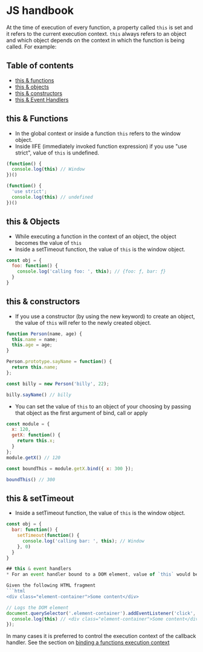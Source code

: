 # JS handbook

At the time of execution of every function, a property called `this` is set and it refers to the current execution context. `this` always refers to an object and which object depends on the context in which the function is being called. For example:

## Table of contents

- [this & functions](#this--functions)
- [this & objects](#this--objects)
- [this & constructors](#this--constructors)
- [this & Event Handlers](#this--event-handlers)

## this & Functions

* In the global context or inside a function `this` refers to the window object.
* Inside IIFE (immediately invoked function expression) if you use "use strict", value of `this` is undefined.
```js
(function() {
  console.log(this) // Window
})()

(function() {
  'use strict';
  console.log(this) // undefined
})()
```

## this & Objects
* While executing a function in the context of an object, the object becomes the value of `this`
* Inside a setTimeout function, the value of `this` is the window object.
```js
const obj = {
  foo: function() {
    console.log('calling foo: ', this); // {foo: ƒ, bar: ƒ}
  }
}
```
## this & constructors
* If you use a constructor (by using the new keyword) to create an object, the value of `this` will refer to the newly created object.
```js
function Person(name, age) {
  this.name = name;
  this.age = age;
}

Person.prototype.sayName = function() {
  return this.name;
};

const billy = new Person('billy', 22);

billy.sayName() // billy

```
* You can set the value of `this` to an object of your choosing by passing that object as the first argument of bind, call or apply
```js
const module = {
  x: 120,
  getX: function() {
    return this.x;
  }
};
module.getX() // 120

const boundThis = module.getX.bind({ x: 300 });

boundThis() // 300
```
## this & setTimeout
* Inside a setTimeout function, the value of `this` is the window object.
```js
const obj = {
  bar: function() {
    setTimeout(function() {
      console.log('calling bar: ', this); // Window
    }, 0)
  }
}

## this & event handlers
* For an event handler bound to a DOM element, value of `this` would be the element that the event was fired upon

Given the following HTML fragment
```html
<div class="element-container">Some content</div>

```

```js
// Logs the DOM element
document.querySelector('.element-container').addEventListener('click', function() {
  console.log(this) // <div class="element-container">Some content</div>
});
```
In many cases it is preferred to control the execution context of the callback handler. See the section on [binding a functions execution context](https://github.com/kojinkai/js-handbook/tree/master/functions#bind)

 
